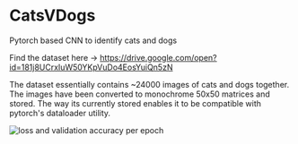 # CatsVDogs
Pytorch based CNN to identify cats and dogs


Find the dataset here -> https://drive.google.com/open?id=181j8UCrxIuW50YKpVuDo4EosYuiQn5zN

The dataset essentially contains ~24000 images of cats and dogs together. 
The images have been converted to monochrome 50x50 matrices and stored. The way its currently stored enables it to be compatible with pytorch's dataloader utility.

![loss and validation accuracy per epoch](https://imgur.com/a/tHjvZQT)
